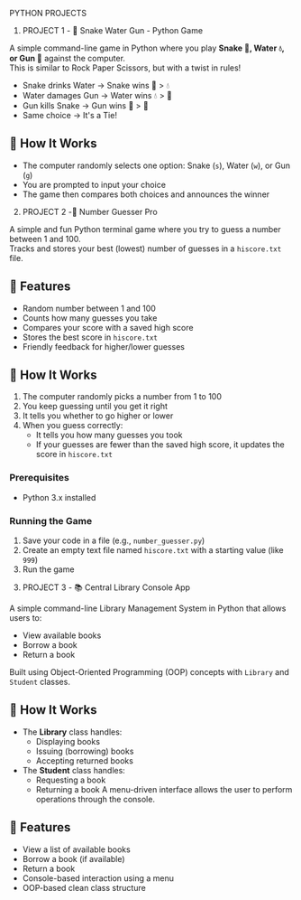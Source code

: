 PYTHON PROJECTS

1) PROJECT 1 - 🐍 Snake Water Gun - Python Game

A simple command-line game in Python where you play **Snake 🐍, Water 💧, or Gun 🔫** against the computer.  
This is similar to Rock Paper Scissors, but with a twist in rules!

- Snake drinks Water → Snake wins 🐍 > 💧
- Water damages Gun → Water wins 💧 > 🔫
- Gun kills Snake → Gun wins 🔫 > 🐍
- Same choice → It's a Tie!

## 🧠 How It Works

- The computer randomly selects one option: Snake (`s`), Water (`w`), or Gun (`g`)
- You are prompted to input your choice
- The game then compares both choices and announces the winner



2) PROJECT 2 -🎯 Number Guesser Pro

A simple and fun Python terminal game where you try to guess a number between 1 and 100.  
Tracks and stores your best (lowest) number of guesses in a `hiscore.txt` file.

## 📌 Features

- Random number between 1 and 100
- Counts how many guesses you take
- Compares your score with a saved high score
- Stores the best score in `hiscore.txt`
- Friendly feedback for higher/lower guesses

## 🧠 How It Works

1. The computer randomly picks a number from 1 to 100
2. You keep guessing until you get it right
3. It tells you whether to go higher or lower
4. When you guess correctly:
   - It tells you how many guesses you took
   - If your guesses are fewer than the saved high score, it updates the score in `hiscore.txt`

### Prerequisites
- Python 3.x installed

### Running the Game

1. Save your code in a file (e.g., `number_guesser.py`)
2. Create an empty text file named `hiscore.txt` with a starting value (like `999`)
3. Run the game





3) PROJECT 3 - 📚 Central Library Console App

A simple command-line Library Management System in Python that allows users to:
- View available books
- Borrow a book
- Return a book

Built using Object-Oriented Programming (OOP) concepts with `Library` and `Student` classes.

## 🧠 How It Works

- The **Library** class handles:
  - Displaying books
  - Issuing (borrowing) books
  - Accepting returned books
- The **Student** class handles:
  - Requesting a book
  - Returning a book
A menu-driven interface allows the user to perform operations through the console.

## 📌 Features

- View a list of available books
- Borrow a book (if available)
- Return a book
- Console-based interaction using a menu
- OOP-based clean class structure
